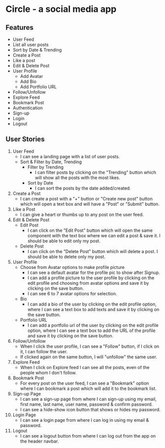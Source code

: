 # Circle - a social media app

## Features

- User Feed
- List all user posts
- Sort by Date & Trending
- Create a Post
- Like a post
- Edit & Delete Post
- User Profile
  - Add Avatar
  - Add Bio
  - Add Portfolio URL
- Follow/Unfollow
- Explore Feed
- Bookmark Post
- Authentication
- Sign-up
- Login
- Logout

## User Stories

1. User Feed
    - I can see a landing page with a list of user posts.
    - Sort & Filter by Date, Trending
      - Filter by Trending
        - I can filter posts by clicking on the "Trending" button which will show all the posts with the most likes.
      - Sort by Date
        - I can sort the posts by the date added/created.
2. Create a Post
    - I can create a post with a "+" button or "Create new post" button which will open a text box and will have a "Post" or "Submit" button.
3. Like a Post
    - I can give a heart or thumbs up to any post on the user feed.
4. Edit & Delete Post
    - Edit Post
      - I can click on the "Edit Post" button which will open the same component with the text box where we can edit a post & save it. I should be able to edit only my post.
    - Delete Post
      - I can click on the "Delete Post" button which will delete a post. I should be able to delete only my post.
5. User Profile
    - Choose from Avatar options to make profile picture
      - I can see a default avatar for the profile pic to show after Signup.
      - I can add a profile picture to the user profile by clicking on the edit profile and choosing from avatar options and save it by clicking on the save button.
      - I can see 6 to 7 avatar options for selection.
    - Bio
      - I can add a bio of the user by clicking on the edit profile option, where I can see a text box to add texts and save it by clicking on the save button.
    - Portfolio URL
      - I can add a portfolio url of the user by clicking on the edit profile option, where I can see a text box to add the URL of the profile and save it by clicking on the save button.
6. Follow/Unfollow
    - When I click the user profile, I can see a "Follow" button, if I click on it, I can follow the user.
    - If clicked again on the same button, I will "unfollow" the same user.
7. Explore Feed
    - When I click on Explore feed I can see all the posts, even of the people whom I don't follow.
8. Bookmark Post
    - For every post on the user feed, I can see a "Bookmark" option where I can bookmark a post which will add it to the bookmark list.
9. Sign-up Page
    - I can see a sign-up page from where I can sign-up using my email, first name, last name, user name, password & confirm password.
    - I can see a hide-show icon button that shows or hides my password.
10. Login Page
    - I can see a login page from where I can log in using my email & password.
11. Logout
    - I can see a logout button from where I can log out from the app on the header navbar.
